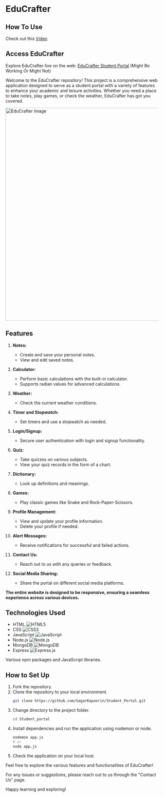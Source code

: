 # EduCrafter
## How To Use
Check out this [Video](https://www.linkedin.com/feed/update/urn:li:activity:7163522277702127616/)
## Access EduCrafter
Explore EduCrafter live on the web: [EduCrafter Student Portal](https://educrafter.onrender.com/login)  (Might Be Working Or Might Not)

Welcome to the EduCrafter repository! This project is a comprehensive web application designed to serve as a student portal with a variety of features to enhance your academic and leisure activities. Whether you need a place to take notes, play games, or check the weather, EduCrafter has got you covered.

<img src="Home_Icon/EduCrafter.jpg" alt="EduCrafter Image" width="700"/>

## Features

1. **Notes:**
   - Create and save your personal notes.
   - View and edit saved notes.

2. **Calculator:**
   - Perform basic calculations with the built-in calculator.
   - Supports radian values for advanced calculations.

3. **Weather:**
   - Check the current weather conditions.

4. **Timer and Stopwatch:**
   - Set timers and use a stopwatch as needed.

5. **Login/Signup:**
   - Secure user authentication with login and signup functionality.

6. **Quiz:**
   - Take quizzes on various subjects.
   - View your quiz records in the form of a chart.

7. **Dictionary:**
   - Look up definitions and meanings.

8. **Games:**
   - Play classic games like Snake and Rock-Paper-Scissors.

9. **Profile Management:**
   - View and update your profile information.
   - Delete your profile if needed.

10. **Alert Messages:**
    - Receive notifications for successful and failed actions.

11. **Contact Us:**
    - Reach out to us with any queries or feedback.

12. **Social Media Sharing:**
    - Share the portal on different social media platforms.

**The entire website is designed to be responsive, ensuring a seamless experience across various devices.**

## Technologies Used

- HTML ![HTML5](https://img.icons8.com/color/48/000000/html-5.png)
- CSS ![CSS3](https://img.icons8.com/color/48/000000/css3.png)
- JavaScript ![JavaScript](https://img.icons8.com/color/48/000000/javascript.png)
- Node.js ![Node.js](https://img.icons8.com/color/48/000000/nodejs.png)
- MongoDB ![MongoDB](https://img.icons8.com/color/48/000000/mongodb.png)
- Express ![Express.js]([https://img.icons8.com/ios-filled/50/000000/express.png](https://icons8.com/icon/kg46nzoJrmTR/express-js))

Various npm packages and JavaScript libraries.

## How to Set Up

1. Fork the repository.
2. Clone the repository to your local environment.
    ```bash
    git clone https://github.com/SagarKapoorin/Student_Portal.git
    ```
3. Change directory to the project folder.
    ```bash
    cd Student_portal
    ```
4. Install dependencies and run the application using nodemon or node.
    ```bash
    nodemon app.js
    # or
    node app.js
    ```
5. Check the application on your local host.

Feel free to explore the various features and functionalities of EduCrafter!

For any issues or suggestions, please reach out to us through the "Contact Us" page.

Happy learning and exploring!
